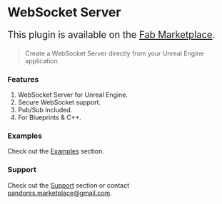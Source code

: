 # WebSocket Server
<p style="font-size: 1.3rem">
 This plugin is available on the <a href="https://www.fab.com/listings/c52d0c7a-1104-4263-bf71-668a56ebfa43">Fab Marketplace</a>.
</p>

> Create a WebSocket Server directly from your Unreal Engine application.

### Features
1. WebSocket Server for Unreal Engine.
2. Secure WebSocket support.
3. Pub/Sub included. 
4. For Blueprints & C++. 

### Examples
Check out the [Examples](/examples.md) section.

### Support
Check out the [Support](/support.md) section or contact [pandores.marketplace@gmail.com](mailto:pandores.marketplace@gmail.com).

